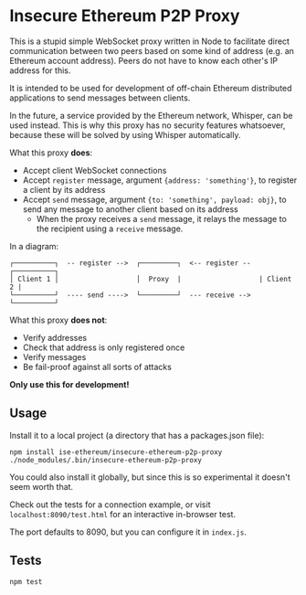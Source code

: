 # Insecure Ethereum P2P Proxy

This is a stupid simple WebSocket proxy written in Node to facilitate
direct communication between two peers based on some kind of address (e.g. an
Ethereum account address). Peers do not have to know each other's IP address
for this.

It is intended to be used for development of off-chain Ethereum distributed
applications to send messages between clients.

In the future, a service provided by the Ethereum network, Whisper, can be used
instead. This is why this proxy has no security features whatsoever, because
these will be solved by using Whisper automatically.

What this proxy __does__:

- Accept client WebSocket connections
- Accept `register` message, argument `{address: 'something'}`, to register a
  client by its address
- Accept `send` message, argument `{to: 'something', payload: obj}`, to send
  any message to another client based on its address
  - When the proxy receives a `send` message, it relays the message to the recipient
    using a `receive` message.

In a diagram:

    ┌──────────┐  -- register -->  ┌─────────┐  <-- register --  ┌──────────┐
    │ Client 1 │                   │  Proxy  |                   | Client 2 |
    └──────────┘  ---- send ---->  └─────────┘  --- receive -->  └──────────┘

What this proxy __does not__:

- Verify addresses
- Check that address is only registered once
- Verify messages
- Be fail-proof against all sorts of attacks

__Only use this for development!__

## Usage

Install it to a local project (a directory that has a packages.json file):

    npm install ise-ethereum/insecure-ethereum-p2p-proxy
    ./node_modules/.bin/insecure-ethereum-p2p-proxy

You could also install it globally, but since this is so experimental it doesn't seem
worth that.

Check out the tests for a connection example, or visit `localhost:8090/test.html`
for an interactive in-browser test.

The port defaults to 8090, but you can configure it in `index.js`.

## Tests

    npm test
